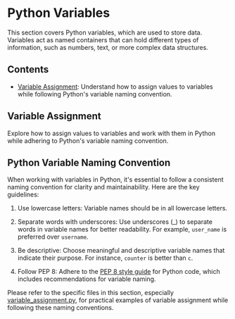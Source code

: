 # Python Variables

This section covers Python variables, which are used to store data. Variables act as named containers that can hold different types of information, such as numbers, text, or more complex data structures.

## Contents

- [Variable Assignment](variable_assignment.py): Understand how to assign values to variables while following Python's variable naming convention.

## Variable Assignment

Explore how to assign values to variables and work with them in Python while adhering to Python's variable naming convention.

## Python Variable Naming Convention

When working with variables in Python, it's essential to follow a consistent naming convention for clarity and maintainability. Here are the key guidelines:

1. Use lowercase letters: Variable names should be in all lowercase letters.

2. Separate words with underscores: Use underscores (_) to separate words in variable names for better readability. For example, `user_name` is preferred over `username`.

3. Be descriptive: Choose meaningful and descriptive variable names that indicate their purpose. For instance, `counter` is better than `c`.

4. Follow PEP 8: Adhere to the [PEP 8 style guide](https://www.python.org/dev/peps/pep-0008/) for Python code, which includes recommendations for variable naming.

Please refer to the specific files in this section, especially [variable_assignment.py](variable_assignment.py), for practical examples of variable assignment while following these naming conventions.
